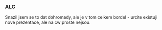 ### ALG

Snazil jsem se to dat dohromady, ale je v tom celkem bordel - urcite existuji nove prezentace, ale na cw proste nejsou.
